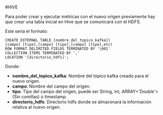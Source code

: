 #HIVE

Para poder crear y ejecutar métricas con el nuevo origen previamente hay que crear una tabla inicial en Hive que 
se comunicará con el HDFS.

Este sería el formato:
```
CREATE EXTERNAL TABLE [nombre_del_topico_kafka](
[campo] [tipo],[campo] [tipo],[campo] [tipo],etc)
ROW FORMAT DELIMITED FIELDS TERMINATED BY '\001'
COLLECTION ITEMS TERMINATED BY ','
LOCATION '[directorio_hdfs]';
````

Donde:<sdsdsd>

- **nombre_del_topico_kafka**: Nombre del tópico kafka creado para el nuevo origen.
- **campo**: Nombre del campo del origen.
- **tipo**: Tipo del campo del origen, puede ser String, int, ARRAY<'Double'>(Sin comillas) o timestamp.
- **directorio_hdfs**: Directorio hdfs donde se almacenará la información relativa al nuevo origen.

